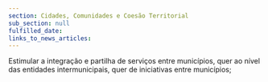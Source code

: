 ```yaml
---
section: Cidades, Comunidades e Coesão Territorial
sub_section: null
fulfilled_date:
links_to_news_articles:
---
```


Estimular a integração e partilha de serviços entre municípios, quer ao nível das entidades intermunicipais, quer de iniciativas entre municípios;